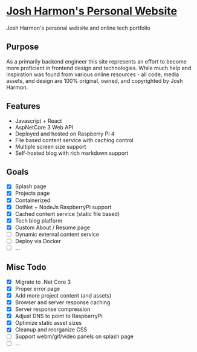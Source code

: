 # [Josh Harmon's Personal Website](http://joshharmon.site/)
Josh Harmon's personal website and online tech portfolio

  
## Purpose  
As a primarily backend engineer this site represents an effort to become more proficient in frontend design and technologies. While much help and inspiration was found from various online resources - all code, media assets, and design are 100% original, owned, and copyrighted by Josh Harmon.

## Features
 - Javascript + React 
 - AspNetCore 3 Web API
 - Deployed and hosted on Raspberry Pi 4
 - File based content service with caching control
 - Multiple screen size support
 - Self-hosted blog with rich markdown support 

## Goals

 - [x] Splash page
 - [x] Projects page
 - [x] Containerized 
 - [x] DotNet + NodeJs RaspberryPi support
 - [x] Cached content service (static file based)
 - [x] Tech blog platform
 - [x] Custom About / Resume page
 - [ ] Dynamic external content service
 - [ ] Deploy via Docker 
 - [ ] ...

## Misc Todo

 - [x] Migrate to .Net Core 3
 - [x] Proper error page
 - [x] Add more project content (and assets)
 - [x] Browser and server response caching
 - [x] Server response compression
 - [x] Adjust DNS to point to RaspberryPi
 - [x] Optimize static asset sizes
 - [x] Cleanup and reorganize CSS
 - [ ] Support webm/gif/video panels on splash page
 - [ ] ...
